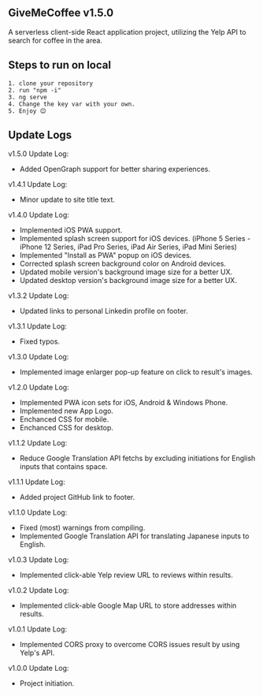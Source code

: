 ## GiveMeCoffee v1.5.0

A serverless client-side React application project, utilizing the Yelp API to search for coffee in the area.

## Steps to run on local

    1. clone your repository
    2. run "npm -i"
    3. ng serve
    4. Change the key var with your own.
    5. Enjoy 😌

## Update Logs

v1.5.0 Update Log:

- Added OpenGraph support for better sharing experiences.

v1.4.1 Update Log:

- Minor update to site title text.

v1.4.0 Update Log:

- Implemented iOS PWA support.
- Implemented splash screen support for iOS devices. (iPhone 5 Series - iPhone 12 Series, iPad Pro Series, iPad Air Series, iPad Mini Series)
- Implemented "Install as PWA" popup on iOS devices.
- Corrected splash screen background color on Android devices.
- Updated mobile version's background image size for a better UX.
- Updated desktop version's background image size for a better UX.

v1.3.2 Update Log:

- Updated links to personal Linkedin profile on footer.

v1.3.1 Update Log:

- Fixed typos.

v1.3.0 Update Log:

- Implemented image enlarger pop-up feature on click to result's images.

v1.2.0 Update Log:

- Implemented PWA icon sets for iOS, Android & Windows Phone.
- Implemented new App Logo.
- Enchanced CSS for mobile.
- Enchanced CSS for desktop.

v1.1.2 Update Log:

- Reduce Google Translation API fetchs by excluding initiations for English inputs that contains space.

v1.1.1 Update Log:

- Added project GitHub link to footer.

v1.1.0 Update Log:

- Fixed (most) warnings from compiling.
- Implemented Google Translation API for translating Japanese inputs to English.

v1.0.3 Update Log:

- Implemented click-able Yelp review URL to reviews within results.

v1.0.2 Update Log:

- Implemented click-able Google Map URL to store addresses within results.

v1.0.1 Update Log:

- Implemented CORS proxy to overcome CORS issues result by using Yelp's API.

v1.0.0 Update Log:

- Project initiation.
